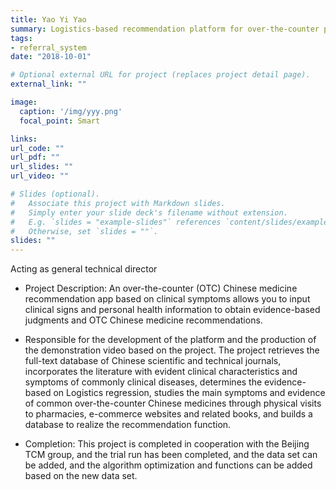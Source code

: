 ```yaml
---
title: Yao Yi Yao
summary: Logistics-based recommendation platform for over-the-counter proprietary Chinese medicines
tags:
- referral_system
date: "2018-10-01"

# Optional external URL for project (replaces project detail page).
external_link: ""

image:
  caption: '/img/yyy.png'
  focal_point: Smart

links:
url_code: ""
url_pdf: ""
url_slides: ""
url_video: ""

# Slides (optional).
#   Associate this project with Markdown slides.
#   Simply enter your slide deck's filename without extension.
#   E.g. `slides = "example-slides"` references `content/slides/example-slides.md`.
#   Otherwise, set `slides = ""`.
slides: ""
---
```

Acting as general technical director

- Project Description: An over-the-counter (OTC) Chinese medicine recommendation app based on clinical symptoms allows you to input clinical signs and personal health information to obtain evidence-based judgments and OTC Chinese medicine recommendations.

- Responsible for the development of the platform and the production of the demonstration video based on the project. The project retrieves the full-text database of Chinese scientific and technical journals, incorporates the literature with evident clinical characteristics and symptoms of commonly clinical diseases, determines the evidence-based on Logistics regression, studies the main symptoms and evidence of common over-the-counter Chinese medicines through physical visits to pharmacies, e-commerce websites and related books, and builds a database to realize the recommendation function.
- Completion: This project is completed in cooperation with the Beijing TCM group, and the trial run has been completed, and the data set can be added, and the algorithm optimization and functions can be added based on the new data set.
